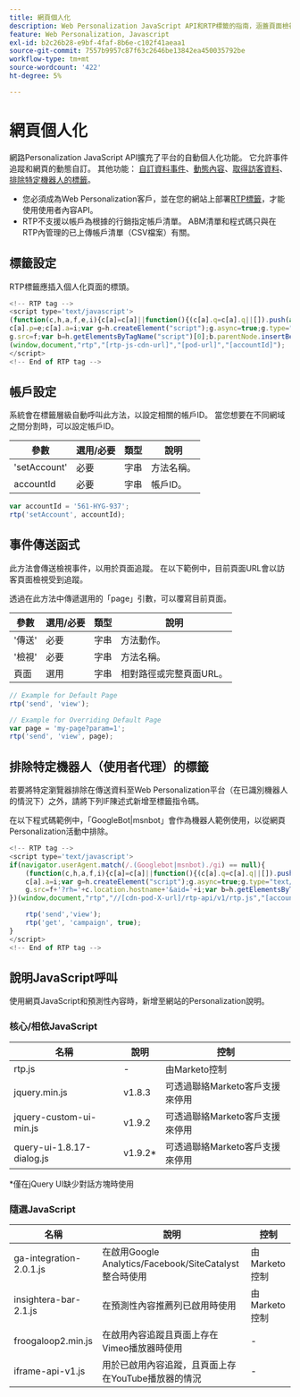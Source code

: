 ```yaml
---
title: 網頁個人化
description: Web Personalization JavaScript API和RTP標籤的指南，涵蓋頁面檢視事件、帳戶設定、機器人排除以及核心和隨選指令碼
feature: Web Personalization, Javascript
exl-id: b2c26b28-e9bf-4faf-8b6e-c102f41aeaa1
source-git-commit: 7557b9957c87f63c2646be13842ea450035792be
workflow-type: tm+mt
source-wordcount: '422'
ht-degree: 5%

---
```


# 網頁個人化

網路Personalization JavaScript API擴充了平台的自動個人化功能。 它允許事件追蹤和網頁的動態自訂。 其他功能： [自訂資料事件](custom-data-events.md)、[動態內容](web-personalization.md)、[取得訪客資料](get-visitor-data.md)、[排除特定機器人的標籤](#exclude_tag_for_specific_bots)。

- 您必須成為Web Personalization客戶，並在您的網站上部署[RTP標籤](https://experienceleague.adobe.com/en/docs/marketo/using/product-docs/web-personalization/rtp-tag-implementation/deploy-the-rtp-javascript)，才能使用使用者內容API。
- RTP不支援以帳戶為根據的行銷指定帳戶清單。 ABM清單和程式碼只與在RTP內管理的已上傳帳戶清單（CSV檔案）有關。

## 標籤設定

RTP標籤應插入個人化頁面的標頭。

```javascript
<!-- RTP tag -->
<script type='text/javascript'>
(function(c,h,a,f,e,i){c[a]=c[a]||function(){(c[a].q=c[a].q||[]).push(arguments)};
c[a].p=e;c[a].a=i;var g=h.createElement("script");g.async=true;g.type="text/javascript";
g.src=f;var b=h.getElementsByTagName("script")[0];b.parentNode.insertBefore(g,b)})
(window,document,"rtp","[rtp-js-cdn-url]","[pod-url]","[accountId]");
</script>
<!-- End of RTP tag -->
```

## 帳戶設定

系統會在標籤層級自動呼叫此方法，以設定相關的帳戶ID。 當您想要在不同網域之間分割時，可以設定帳戶ID。

| 參數 | 選用/必要 | 類型 | 說明 |
|--------------|-------------------|--------|--------------|
| &#39;setAccount&#39; | 必要 | 字串 | 方法名稱。 |
| accountId | 必要 | 字串 | 帳戶ID。 |

```javascript
var accountId = '561-HYG-937';
rtp('setAccount', accountId);
```

## 事件傳送函式

此方法會傳送檢視事件，以用於頁面追蹤。 在以下範例中，目前頁面URL會以訪客頁面檢視受到追蹤。

透過在此方法中傳遞選用的「page」引數，可以覆寫目前頁面。

| 參數 | 選用/必要 | 類型 | 說明 |
|-----------|-------------------|--------|---------------------------------|
| &#39;傳送&#39; | 必要 | 字串 | 方法動作。 |
| &#39;檢視&#39; | 必要 | 字串 | 方法名稱。 |
| 頁面 | 選用 | 字串 | 相對路徑或完整頁面URL。 |

```javascript
// Example for Default Page
rtp('send', 'view');

// Example for Overriding Default Page
var page = 'my-page?param=1';
rtp('send', 'view', page);
```

## 排除特定機器人（使用者代理）的標籤

若要將特定瀏覽器排除在傳送資料至Web Personalization平台（在已識別機器人的情況下）之外，請將下列IF陳述式新增至標籤指令碼。

在以下程式碼範例中，「GoogleBot|msnbot」會作為機器人範例使用，以從網頁Personalization活動中排除。

```javascript
<!-- RTP tag -->
<script type='text/javascript'>
if(navigator.userAgent.match(/.(Googlebot|msnbot)./gi) == null){
    (function(c,h,a,f,i){c[a]=c[a]||function(){(c[a].q=c[a].q||[]).push(arguments)};
    c[a].a=i;var g=h.createElement("script");g.async=true;g.type="text/javascript";
    g.src=f+'?rh='+c.location.hostname+'&aid='+i;var b=h.getElementsByTagName("script")[0];b.parentNode.insertBefore(g,b);
})(window,document,"rtp","//[cdn-pod-X-url]/rtp-api/v1/rtp.js","[accountId]");

    rtp('send','view');
    rtp('get', 'campaign', true);
}
</script>
<!-- End of RTP tag -->
```

## 說明JavaScript呼叫

使用網頁JavaScript和預測性內容時，新增至網站的Personalization說明。

### 核心/相依JavaScript

| 名稱 | 說明 | 控制 |
|---------------------------|-------------|--------------------------------------------------------|
| rtp.js | - | 由Marketo控制 |
| jquery.min.js | v1.8.3 | 可透過聯絡Marketo客戶支援來停用 |
| jquery-custom-ui-min.js | v1.9.2 | 可透過聯絡Marketo客戶支援來停用 |
| query-ui-1.8.17-dialog.js | v1.9.2* | 可透過聯絡Marketo客戶支援來停用 |

*僅在jQuery UI缺少對話方塊時使用

### 隨選JavaScript

| 名稱 | 說明 | 控制 |
|-------------------------|-----------------------------------------------------------------------|-----------------------|
| ga-integration-2.0.1.js | 在啟用Google Analytics/Facebook/SiteCatalyst整合時使用 | 由Marketo控制 |
| insightera-bar-2.1.js | 在預測性內容推薦列已啟用時使用 | 由Marketo控制 |
| froogaloop2.min.js | 在啟用內容追蹤且頁面上存在Vimeo播放器時使用 | - |
| iframe-api-v1.js | 用於已啟用內容追蹤，且頁面上存在YouTube播放器的情況 | - |
